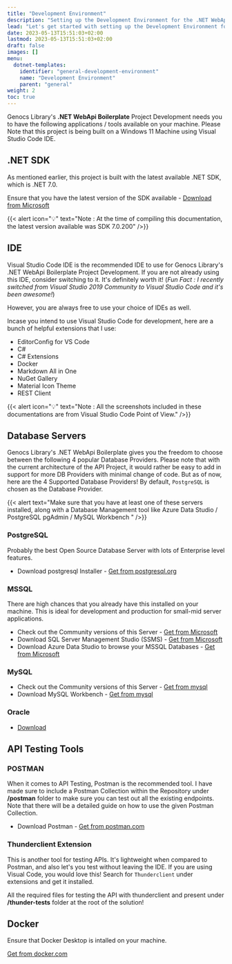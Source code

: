 ```yaml
---
title: "Development Environment"
description: "Setting up the Development Environment for the .NET WebApi Boilerplate"
lead: "Let's get started with setting up the Development Environment for .NET WebApi Boilerplate Development!"
date: 2023-05-13T15:51:03+02:00
lastmod: 2023-05-13T15:51:03+02:00
draft: false
images: []
menu:
  dotnet-templates:
    identifier: "general-development-environment"
    name: "Development Environment"
    parent: "general"
weight: 2
toc: true
---
```

Genocs Library's **.NET WebApi Boilerplate** Project Development needs you to have the following applications / tools available on your machine. Please Note that this project is being built on a Windows 11 Machine using Visual Studio Code IDE.

## .NET SDK

As mentioned earlier, this project is built with the latest available .NET SDK, which is .NET 7.0.

Ensure that you have the latest version of the SDK available - [Download from Microsoft](https://dotnet.microsoft.com/download/dotnet/7.0)

{{< alert icon="💡" text="Note : At the time of compiling this documentation, the latest version available was SDK 7.0.200" />}}


## IDE

Visual Studio Code IDE is the recommended IDE to use for Genocs Library's .NET WebApi Boilerplate Project Development. If you are not already using this IDE, consider switching to it. It's definitely worth it! (_Fun Fact : I recently switched from Visual Studio 2019 Community to Visual Studio Code and it's been awesome!_)

However, you are always free to use your choice of IDEs as well.

Incase you intend to use Visual Studio Code for development, here are a bunch of helpful extensions that I use:
- EditorConfig for VS Code
- C#
- C# Extensions
- Docker
- Markdown All in One
- NuGet Gallery
- Material Icon Theme
- REST Client

{{< alert icon="💡" text="Note : All the screenshots included in these documentations are from Visual Studio Code Point of View." />}}

## Database Servers

Genocs Library's .NET WebApi Boilerplate gives you the freedom to choose between the following 4 popular Database Providers. Please note that with the current architecture of the API Project, it would rather be easy to add in support for more DB Providers with minimal change of code. But as of now, here are the 4 Supported Database Providers! By default, `PostgreSQL` is chosen as the Database Provider.

{{< alert text="Make sure that you have at least one of these servers installed, along with a Database Management tool like Azure Data Studio / PostgreSQL pgAdmin / MySQL Workbench " />}}

### PostgreSQL

Probably the best Open Source Database Server with lots of Enterprise level features.
- Download postgresql Installer - [Get from postgresql.org](https://www.postgresql.org/download/)

### MSSQL

There are high chances that you already have this installed on your machine. This is ideal for development and production for small-mid server applications.

- Check out the Community versions of this Server - [Get from Microsoft](https://www.microsoft.com/en-in/sql-server/sql-server-downloads)
- Download SQL Server Management Studio (SSMS) - [Get from Microsoft](https://docs.microsoft.com/en-us/sql/ssms/download-sql-server-management-studio-ssms?view=sql-server-ver15)
- Download Azure Data Studio to browse your MSSQL Databases - [Get from Microsoft](https://docs.microsoft.com/en-us/sql/azure-data-studio/download-azure-data-studio)

### MySQL

- Check out the Community versions of this Server - [Get from mysql](https://dev.mysql.com/downloads/mysql/)
- Download MySQL Workbench - [Get from mysql](https://dev.mysql.com/downloads/workbench/)

### Oracle

- [Download](https://www.oracle.com/in/database/technologies/oracle19c-windows-downloads.html)

## API Testing Tools

### POSTMAN

When it comes to API Testing, Postman is the recommended tool. I have made sure to include a Postman Collection within the Repository under **/postman** folder to make sure you can test out all the existing endpoints. Note that there will be a detailed guide on how to use the given Postman Collection.
- Download Postman - [Get from postman.com](https://www.postman.com/downloads/)

### Thunderclient Extension

This is another tool for testing APIs. It's lightweight when compared to Postman, and also let's you test without leaving the IDE.
If you are using Visual Code, you would love this! Search for `Thunderclient` under extensions and get it installed.

All the required files for testing the API with thunderclient and present under **/thunder-tests** folder at the root of the solution!

## Docker

Ensure that Docker Desktop is intalled on your machine.

[Get from docker.com](https://www.docker.com/products/docker-desktop/)